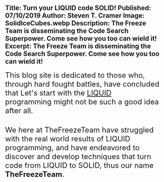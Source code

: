 Title: Turn your LIQUID code SOLID!
Published: 07/10/2019
Author: Steven T. Cramer
Image: SolidIceCubes.webp
Description: The Freeze Team is disseminating the Code Search Superpower. Come see how you too can wield it!
Excerpt: The Freeze Team is disseminating the Code Search Superpower. Come see how you too can wield it!
---
 <font size="5">
This blog site is dedicated to those who, through hard fought battles, have concluded that Let's start with the <a href="https://thefreezeteam.com/liquid/">LIQUID</a> programming might not be such a good idea after all.
</font> 
<br>
<br>
<br>
 <font size="5">
We here at TheFreezeTeam have struggled with the real world results of LIQUID programming, and have endeavored to discover and develop techniques that turn code from LIQUID to SOLID, thus our name <b>TheFreezeTeam</b>.
</font> 
